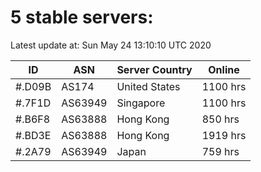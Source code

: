 # 5 stable servers:

Latest update at: Sun May 24 13:10:10 UTC 2020

| ID | ASN | Server Country | Online |
| -- | --- | -------------- | ------ |
| #.D09B | AS174 | United States | 1100 hrs |
| #.7F1D | AS63949 | Singapore | 1100 hrs |
| #.B6F8 | AS63888 | Hong Kong | 850 hrs |
| #.BD3E | AS63888 | Hong Kong | 1919 hrs |
| #.2A79 | AS63949 | Japan | 759 hrs |

